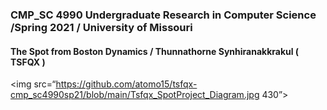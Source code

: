 ### CMP_SC 4990 Undergraduate Research in Computer Science /Spring 2021 / University of Missouri 
#### The Spot from Boston Dynamics / Thunnathorne Synhiranakkrakul ( TSFQX ) 

<img src=“https://github.com/atomo15/tsfqx-cmp_sc4990sp21/blob/main/Tsfqx_SpotProject_Diagram.jpg 430”>

